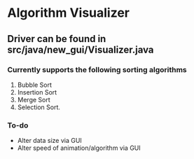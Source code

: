 # Algorithm Visualizer

## Driver can be found in src/java/new_gui/Visualizer.java

### Currently supports the following sorting algorithms
1. Bubble Sort
2. Insertion Sort
3. Merge Sort
4. Selection Sort.

### To-do
* Alter data size via GUI
* Alter speed of animation/algorithm via GUI